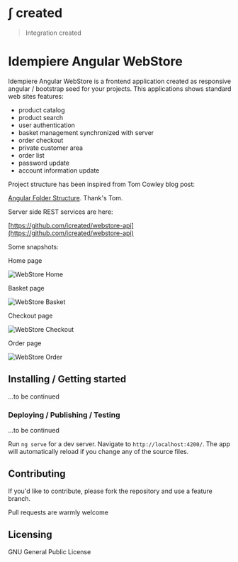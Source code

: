 # &int; created
> Integration created

# Idempiere Angular WebStore 
> 

Idempiere Angular WebStore is a frontend application created as responsive angular / bootstrap seed for your projects. 
This applications shows standard web sites features:
* product catalog
* product search
* user authentication
* basket management synchronized with server
* order checkout
* private customer area
* order list
* password update
* account information update

Project structure has been inspired from Tom Cowley blog post:

[Angular Folder Structure](https://medium.com/@motcowley/angular-folder-structure-d1809be95542).
Thank's Tom.

Server side REST services are here:

[https://github.com/icreated/webstore-api](https://github.com/icreated/webstore-api)

Some snapshots:

Home page

![WebStore Home](/assets/images/screen_home.png?raw=true "Webstore Home")

Basket page

![WebStore Basket](/assets/images/screen_basket.png?raw=true "Webstore Basket")

Checkout page

![WebStore Checkout](/assets/images/screen_checkout.png?raw=true "Webstore Checkout")

Order page

![WebStore Order](/assets/images/screen_order.png?raw=true "Webstore Order")



## Installing / Getting started

...to be continued


### Deploying / Publishing / Testing

...to be continued

Run `ng serve` for a dev server. Navigate to `http://localhost:4200/`. The app will automatically reload if you change any of the source files.


## Contributing

If you'd like to contribute, please fork the repository and use a feature
branch. 

Pull requests are warmly welcome


## Licensing

GNU General Public License


